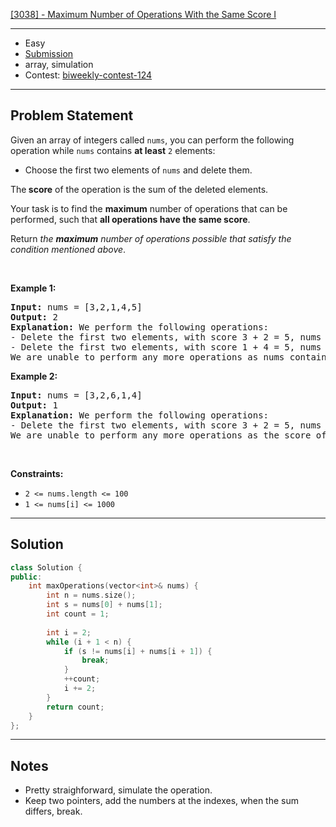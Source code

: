 [[3038] - Maximum Number of Operations With the Same Score I](https://leetcode.com/problems/maximum-number-of-operations-with-the-same-score-i)

---

- Easy
- [Submission](https://leetcode.com/problems/maximum-number-of-operations-with-the-same-score-i/submissions/1177879307/)
- array, simulation
- Contest: [biweekly-contest-124](https://leetcode.com/contest/biweekly-contest-124)

---

## Problem Statement

<p>Given an array of integers called <code>nums</code>, you can perform the following operation while <code>nums</code> contains <strong>at least</strong> <code>2</code> elements:</p>

<ul>
	<li>Choose the first two elements of <code>nums</code> and delete them.</li>
</ul>

<p>The<strong> score</strong> of the operation is the sum of the deleted elements.</p>

<p>Your task is to find the <strong>maximum</strong> number of operations that can be performed, such that <strong>all operations have the same score</strong>.</p>

<p>Return <em>the <strong>maximum</strong> number of operations possible that satisfy the condition mentioned above</em>.</p>

<p>&nbsp;</p>
<p><strong class="example">Example 1:</strong></p>

<pre>
<strong>Input:</strong> nums = [3,2,1,4,5]
<strong>Output:</strong> 2
<strong>Explanation:</strong> We perform the following operations:
- Delete the first two elements, with score 3 + 2 = 5, nums = [1,4,5].
- Delete the first two elements, with score 1 + 4 = 5, nums = [5].
We are unable to perform any more operations as nums contain only 1 element.</pre>

<p><strong class="example">Example 2:</strong></p>

<pre>
<strong>Input:</strong> nums = [3,2,6,1,4]
<strong>Output:</strong> 1
<strong>Explanation:</strong> We perform the following operations:
- Delete the first two elements, with score 3 + 2 = 5, nums = [6,1,4].
We are unable to perform any more operations as the score of the next operation isn&#39;t the same as the previous one.
</pre>

<p>&nbsp;</p>
<p><strong>Constraints:</strong></p>

<ul>
	<li><code>2 &lt;= nums.length &lt;= 100</code></li>
	<li><code>1 &lt;= nums[i] &lt;= 1000</code></li>
</ul>


---

## Solution

```cpp
class Solution {
public:
    int maxOperations(vector<int>& nums) {
        int n = nums.size();
        int s = nums[0] + nums[1];
        int count = 1;
        
        int i = 2;
        while (i + 1 < n) {
            if (s != nums[i] + nums[i + 1]) {
                break;
            }
            ++count;
            i += 2;
        }
        return count;
    }
};
```

---

## Notes

- Pretty straighforward, simulate the operation.
- Keep two pointers, add the numbers at the indexes, when the sum differs, break.
